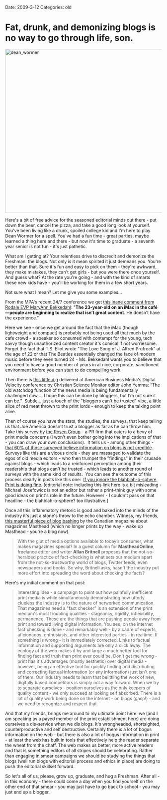 Date: 2009-3-12
Categories: old

# Fat, drunk, and demonizing blogs is no way to go through life, son.

<img class="postimage" title="dean_wormer" src="http://mturro.com/wp-content/uploads/2009/03/dean_wormer.jpg" alt="dean_wormer" width="525" />

Here's a bit of free advice for the seasoned editorial minds out there - put down the beer, cancel the pizza, and take a good long look at yourself.  You've been living like a drunk, spoiled college kid and I'm here to play Dean Wormer for a spell.  You've had a fun time - great parties, maybe learned a thing here and there - but now it's time to graduate - a seventh year senior is not fun - it's just pathetic.

What am I getting at?   Your relentless drive to discredit and demonize the Freshman: the blogs.  Not only is it mean spirited it just demeans you. You're better than that.  Sure it's fun and easy to pick on them - they're awkward, they make mistakes, they can't get girls - but you were there once yourself.  And guess what? At the rate you're going - and with the kind of smarts these new kids have - you'll be working for them in a few short years.

Not sure what I mean? Let me give you some examples...

From the MPA's recent 24/7 conference we get <a href="http://www.foliomag.com/2009/24-observations-magazines-24-7-conference">this inane comment from Rodale EVP MaryAnn Bekkedahl</a>: "<strong>The 23-year-old on an iMac in the café—people are beginning to realize that isn’t great content</strong>. He doesn’t have the experience.”  

Here we see - once we get around the fact that the iMac (though lightweight and compact) is probably not being used all that much by the cafe crowd - a speaker so consumed with contempt for the young, tech savvy though unauthorized content creator it's comical if not worriesome.   Forget the fact that T.S. Eliot wrote "The Love Song of J. Alfred Prufrock" at the age of 22 or that The Beatles essentially changed the face of modern music before they even turned 24 - Ms. Bekkedahl wants you to believe that you need to have a good number of years in at nice, corporate, sanctioned environment before you can start to do compelling work.

Then there is <a href="http://www.foliomag.com/2009/csm-editor-news-free-era-over">this little dig</a> delivered at American Business Media's Digital Velocity conference by Christian Science Monitor editor John Yemma: “The old watchdog function of the news media is being fundamentally challenged now ... I hope this can be done by bloggers, but I’m not sure it can be.”  Subtle... just a touch of the "bloggers can't be trusted" vibe, a little slice of red meat thrown to the print lords - enough to keep the talking point alive.

Then of course you have the stats, the studies, the surveys, that keep telling us that Joe America doesn't trust a blogger as far as he can throw him. Take this survey by <a href="http://rosengrouppr.com/">the Rosen Group</a> - a PR firm that caters to a bevy of print media concerns (I won't even bother going into the implications of that - you can draw your own conclusions).  It tells us - among other things - <a href="http://www.mediapost.com/publications/?fa=Articles.showArticle&amp;art_aid=101757">that 60% of those surveyed believe information on blogs is not credible</a>.   Surveys like this are a vicous circle - they are massaged to validate the egos of old media editors - who then trumpet the "findings" in their crusade against blogs - which leads to a reinforced perception among their readership that blogs can't be trusted - which leads to another round of surveys with the same kind of results.  You can see the outcome of this process clearly in posts like this one:  <a href="http://sellingprint.blogspot.com/2009/03/if-you-ignore-blahblah-o-sphere-print.html">If you ignore the blahblah-o-sphere, Print is doing fine</a>. [editorial note: including this link here is a bit misleading - Michael Josefowicz is not an editor but rather a print-think guy with some good ideas on print's role in the future.  However - I couldn't pass on that headline - the blahblah-o-sphere? too illustrative.]

Once all this inflammatory rhetoric is good and baked into the minds of the industry it's just a stone's throw to the echo chamber. Witness, my friends, <a href="http://www.mastheadonline.com/news/2009/20090311832.shtml">this masterful piece of blog bashing</a> by the Canadian magazine about magazines Masthead (which no longer prints by the way - wake up Masthead - you're a blog now).
<blockquote>With the glut of media options available to today’s consumer, what makes magazines special? In a guest column for <strong>MastheadOnline</strong>, freelance editor and writer <strong>Allan Britnell</strong> proposes that the not-so-heralded practice of fact-checking is what sets our medium apart from the not-so-trustworthy world of blogs, Twitter feeds, even newspapers and books. So why, Britnell asks, hasn't the industry put more effort into spreading the word about checking the facts?</blockquote>
Here's my initial comment on that post:
<blockquote>Interesting idea - a campaign to point out how painfully inefficient print media is while simultaneously demonstrating how utterly clueless the industry is to the nature of networked communication. That magazines need a "fact checker" is an extension of the print medium's most troubling qualities - stagnancy, rigidity, inflexibility, permanence. These are the things that are pushing people away from print and toward living digital information. You see, on the internet fact checking is done - and remarkably well - by a cadre of experts, aficionados, enthusiasts, and other interested parties - in realtime. If something is wrong - it is immediately corrected. Links to factual information and supporting arguments are only a click away. The ecology of the web makes it by and large a much better tool for finding fact and truth than print ever could be. Don't get me wrong - print has it's advantages (mostly aesthetic) over digital media - however, being an effective tool for quickly finding and distributing and correcting factual information (or any information) just isn't one of them. Our industry needs to learn that belittling the work of new, digitally based competitors is simply not a way forward. When we try to separate ourselves - position ourselves as the only keepers of quality content - we only succeed at looking self absorbed. There is a lot of quality work being done on the internet - on blogs (gasp!) - and we need to recognize and respect that.</blockquote>
And that my friends, brings me around to my ultimate point here: we (and I am speaking as a payed member of the print establishment here) are doing ourselves a dis-service when we dis blogs.  It's wrongheaded, shortsighted, counterproductive and self destructive.  Certainly there is a lot of bogus information on the web - but there is also a lot of bogus information in print - at least the web has built in tools that effectively help the reader separate the wheat from the chaff.  The web makes us better, more active readers and that is something editors of all stripes should be celebrating.  Rather than engaging in smear campaigns we should be studying the things that blogs (well run blogs with editorial process and ethics in place) are doing to push the editorial skillset forward.  

So let's all of us, please, grow up, graduate, and hug a Freshman. After all - in this economy - there could come a day when you find yourself on the other end of that smear - you may just have to go back to school - you may just end up a blogger.
